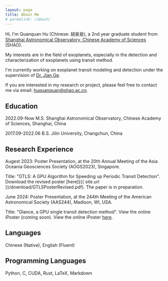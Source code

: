 ```yaml
---
layout: page
title: About Me
# permalink: /about/
---
```


Hi, I'm Quanquan Hu (Chinese: 胡泉泉), a 2nd year graduate student from [Shanghai Astronomical Observatory, Chinese Academy of Sciences](http://english.shao.cas.cn/) (SHAO).

My interests are in the field of exoplanets, especially in the detection and characterization of exoplanets using transit method.

I'm currently working on exoplanet transit modeling and detection under the supervision of [Dr. Jian Ge](https://scholar.google.com/citations?user=xrAGwa0AAAAJ).

If you are interested in my research or project, please feel free to contact me via email: huquanquan@shao.ac.cn.

<!-- And if you are interested in my life, check my [Personal Blog](https://farthing.xyz) (Mostly in Chinese). -->

## Education

2022.09-Now M.S. Shanghai Astronomical Observatory, Chinese Academy of Sciences, Shanghai, China 

2017.09-2022.06 B.S. Jilin University, Changchun, China 

## Research Experience

Augest 2023: Poster Presentation, at the 20th Annual Meeting of the Asia Oceania Geosciences Society (AOGS2023), Singapore.

Title: "GTLS: A GPU Algorithm for Speeding up Periodic Transit Detection".
Download the revised poster [here]({{ site.url }}/download/GTLSPosterRevised.pdf). The paper is in preparation.

June 2024: Poster Presentation, at the 244th Meeting of the American Astronomical Society (AAS244), Madison, WI, USA.

Title: "Glance, a GPU single transit detection method".
View the online iPoster (coming soon).
View the online iPoster [here](https://aas244-aas.ipostersessions.com/default.aspx?s=E2-37-94-82-A8-67-83-F8-FD-8A-B0-D0-52-6D-F0-E1&guestview=true).

## Languages
Chinese (Native), English (Fluent)

## Programming Languages
Python, C, CUDA, Rust, LaTeX, Markdown
